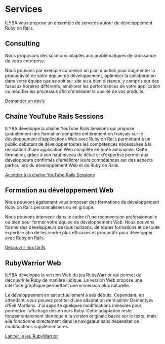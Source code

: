 # Services

ILYBA vous propose un ensemble de services autour du développement Ruby on Rails.

## Consulting

Nous proposons des solutions adaptés aux problématiques de croissance de votre entreprise.

Nous pouvons par exemple concevoir un plan d'action pour augmenter la productivité
de votre équipe de développement, optimiser la collaboration dans votre équipe que
se soit sur site ou à bien distance, y compris sur des fuseaux horaires différents,
améliorer les performances de votre application ou modifier les processus afin d'améliorer
la qualité de vos produits.

[Demander un devis](/contact)

## Chaîne YouTube Rails Sessions

ILYBA développe la chaîne YouTube Rails Sessions qui propose gratuitement une formation
complète entièrement en français sur le développement d'applications Web avec
Ruby on Rails permettant à un public débutant de développer toutes les compétences nécessaires
à la réalisation d'une application Web complète en toute autonomie. Cette formation, grâce à
son haut niveau de détail et d'expertise permet aux développeurs confirmés d'améliorer
leurs compétences sur des aspects particuliers du développement Web et de Ruby on Rails.

[Accéder à la chaîne YouTube Rails Sessions](https://www.youtube.com)

## Formation au développement Web

Nous pouvons également vous proposer des formations de développement Ruby on Rails
personnalisées ou en groupe.

Nous pouvons intervenir dans le cadre d'une reconversion professionnelle ou bien
pour former votre équipe de développement Web. Nous pouvons former des développeurs
de tous horizons, de toutes formations et de toute expertise afin de les rendre plus
efficaces et productifs pour développer avec Ruby on Rails.

[Découvrir nos tarifs](/pricing)

## RubyWarrior Web

ILYBA développe la version Web du jeu RubyWarrior qui permet de découvrir le Ruby de manière ludique.
La version Web propose une interface graphique permettant une immersion plus naturelle.

Le développement en est actuellement à ses débuts. Cependant, en attendant, vous pouvez profiter
d'une adaptation de Vladimir Dementyev d'Evil Martians. J'ai apporté quelques
modifications mineures pour permettre l'affichage des erreurs Ruby. Cette adaptation
reste fondamentalement identique à la version originale basée sur le texte,
mais elle fonctionne directement dans le navigateur sans nécessiter de modifications supplémentaires.

[Lancer le jeu RubyWarrior](/rubywarrior)
